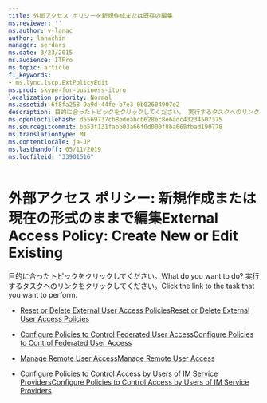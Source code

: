 ```yaml
---
title: 外部アクセス ポリシーを新規作成または既存の編集
ms.reviewer: ''
ms.author: v-lanac
author: lanachin
manager: serdars
ms.date: 3/23/2015
ms.audience: ITPro
ms.topic: article
f1_keywords:
- ms.lync.lscp.ExtPolicyEdit
ms.prod: skype-for-business-itpro
localization_priority: Normal
ms.assetid: 6f8fa258-9a9d-44fe-b7e3-0b02604907e2
description: 目的に合ったトピックをクリックしてください。 実行するタスクへのリンクをクリックしてください。
ms.openlocfilehash: d5569737cb8edeabcb628ec8e6adc43234507375
ms.sourcegitcommit: bb53f131fabb03a66f0d000f8ba668fbad190778
ms.translationtype: MT
ms.contentlocale: ja-JP
ms.lasthandoff: 05/11/2019
ms.locfileid: "33901516"
---
```

# <a name="external-access-policy-create-new-or-edit-existing"></a><span data-ttu-id="3725a-104">外部アクセス ポリシー: 新規作成または現在の形式のままで編集</span><span class="sxs-lookup"><span data-stu-id="3725a-104">External Access Policy: Create New or Edit Existing</span></span>

<span data-ttu-id="3725a-105">目的に合ったトピックをクリックしてください。</span><span class="sxs-lookup"><span data-stu-id="3725a-105">What do you want to do?</span></span> <span data-ttu-id="3725a-106">実行するタスクへのリンクをクリックしてください。</span><span class="sxs-lookup"><span data-stu-id="3725a-106">Click the link to the task that you want to perform.</span></span>

- [<span data-ttu-id="3725a-107">Reset or Delete External User Access Policies</span><span class="sxs-lookup"><span data-stu-id="3725a-107">Reset or Delete External User Access Policies</span></span>](https://technet.microsoft.com/library/5f9b4528-f4f1-4d52-816d-156c3c7298ad.aspx)

- [<span data-ttu-id="3725a-108">Configure Policies to Control Federated User Access</span><span class="sxs-lookup"><span data-stu-id="3725a-108">Configure Policies to Control Federated User Access</span></span>](https://technet.microsoft.com/library/5485e208-81e4-4e59-9aeb-1232c11dd8a2.aspx)

- [<span data-ttu-id="3725a-109">Manage Remote User Access</span><span class="sxs-lookup"><span data-stu-id="3725a-109">Manage Remote User Access</span></span>](https://technet.microsoft.com/library/8f556849-692b-44a0-9514-4468fc9a39d0.aspx)

- [<span data-ttu-id="3725a-110">Configure Policies to Control Access by Users of IM Service Providers</span><span class="sxs-lookup"><span data-stu-id="3725a-110">Configure Policies to Control Access by Users of IM Service Providers</span></span>](https://technet.microsoft.com/library/5321598c-1ab1-40e3-b739-4b2e6d0a3a3b.aspx)


